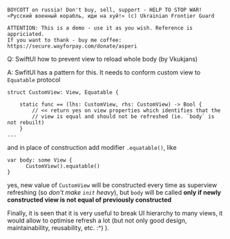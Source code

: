 ```
BOYCOTT on russia! Don't buy, sell, support - HELP TO STOP WAR!
«Русский военный корабль, иди на хуй!» (c) Ukrainian Frontier Guard

ATTENTION: This is a demo - use it as you wish. Reference is appriciated.
If you want to thank - buy me coffee: https://secure.wayforpay.com/donate/asperi
```

Q: SwiftUI how to prevent view to reload whole body (by Vkukjans)

A: SwfitUI has a pattern for this. It needs to conform custom view to `Equatable` protocol

    struct CustomView: View, Equatable {
    
        static func == (lhs: CustomView, rhs: CustomView) -> Bool {
            // << return yes on view properties which identifies that the
            // view is equal and should not be refreshed (ie. `body` is not rebuilt)
        }
    ...

and in place of construction add modifier `.equatable()`, like

    var body: some View {
          CustomView().equatable()
    }

yes, new value of `CustomView` will be constructed every time as superview refreshing (so *don't make `init` heavy*), but `body` will be called **only if newly constructed view is not equal of previously constructed**

Finally, it is seen that it is very useful to break UI hierarchy to many views, it would allow to optimise refresh a lot (but not only good design, maintainability, reusability, etc. :^) ).
